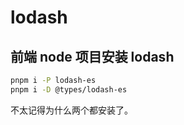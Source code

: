 # lodash

## 前端 node 项目安装 lodash

```bash
pnpm i -P lodash-es
pnpm i -D @types/lodash-es
```

不太记得为什么两个都安装了。
